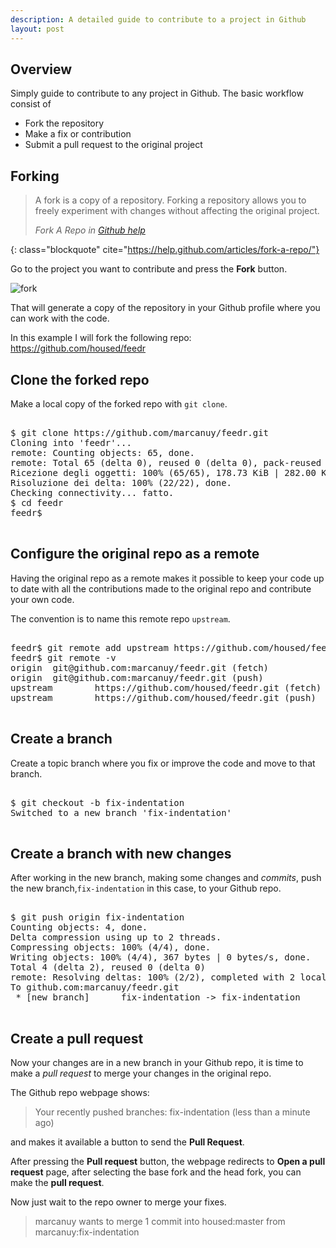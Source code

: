 ```yaml
---
description: A detailed guide to contribute to a project in Github
layout: post
---
```


## Overview

Simply guide to contribute to any project in Github. The basic
workflow consist of

- Fork the repository
- Make a fix or contribution
- Submit a pull request to the original project

## Forking 

> A fork is a copy of a repository. Forking a repository allows you to
> freely experiment with changes without affecting the original
> project. 
> <footer class="blockquote-footer"> <cite>Fork A Repo in <a href="https://help.github.com/articles/fork-a-repo/">Github help</a></cite></footer>
{: class="blockquote" cite="https://help.github.com/articles/fork-a-repo/"}

Go to the project you want to contribute and press the **Fork**
button.

![fork](https://github-images.s3.amazonaws.com/help/bootcamp/Bootcamp-Fork.png) 

That will generate a copy of the repository in your Github profile
where you can work with the code.

In this example I will fork the following
repo: <https://github.com/housed/feedr>

## Clone the forked repo

Make a local copy of the forked repo with `git clone`.

<pre class="shell">
<samp>
<span class="shell-prompt">$</span> <kbd>git clone https://github.com/marcanuy/feedr.git</kbd>
Cloning into 'feedr'...
remote: Counting objects: 65, done.
remote: Total 65 (delta 0), reused 0 (delta 0), pack-reused 65
Ricezione degli oggetti: 100% (65/65), 178.73 KiB | 282.00 KiB/s, done.
Risoluzione dei delta: 100% (22/22), done.
Checking connectivity... fatto.
<span class="shell-prompt">$</span> <kbd>cd feedr</kbd>
<span class="shell-prompt">feedr$</span>
</samp>
</pre>

## Configure the original repo as a remote

Having the original repo as a remote makes it possible to keep your
code up to date with all the contributions made to the original repo
and contribute your own code.

The convention is to name this remote repo `upstream`.

<pre class="shell">
<samp>
<span class="shell-prompt">feedr$</span> <kbd>git remote add upstream https://github.com/housed/feedr.git</kbd>
<span class="shell-prompt">feedr$</span> <kbd>git remote -v</kbd>
origin  git@github.com:marcanuy/feedr.git (fetch)
origin  git@github.com:marcanuy/feedr.git (push)
upstream        https://github.com/housed/feedr.git (fetch)
upstream        https://github.com/housed/feedr.git (push)
</samp>
</pre>

## Create a branch

Create a topic branch where you fix or improve the code and move to
that branch.

<pre class="shell">
<samp>
<span class="shell-prompt">$</span> <kbd>git checkout -b fix-indentation</kbd>
Switched to a new branch 'fix-indentation'
</samp>
</pre>

## Create a branch with new changes

After working in the new branch, making some changes and _commits_,
push the new branch,`fix-indentation` in this case, to your Github
repo.

<pre class="shell">
<samp>
<span class="shell-prompt">$</span> <kbd>git push origin fix-indentation</kbd>
Counting objects: 4, done.
Delta compression using up to 2 threads.
Compressing objects: 100% (4/4), done.
Writing objects: 100% (4/4), 367 bytes | 0 bytes/s, done.
Total 4 (delta 2), reused 0 (delta 0)
remote: Resolving deltas: 100% (2/2), completed with 2 local objects.
To github.com:marcanuy/feedr.git
 * [new branch]      fix-indentation -> fix-indentation
</samp>
</pre>

## Create a pull request

Now your changes are in a new branch in your Github repo, it is time
to make a _pull request_ to merge your changes in the original repo.

The Github repo webpage shows:

> Your recently pushed branches:
>     fix-indentation (less than a minute ago) 

and makes it available a button to send the __Pull Request__.

After pressing the __Pull request__ button, the webpage redirects to
__Open a pull request__ page, after selecting the base fork and the
head fork, you can make the __pull request__.

Now just wait to the repo owner to merge your fixes.

> marcanuy wants to merge 1 commit into housed:master from  marcanuy:fix-indentation
 
[Github]: http://github.com/
